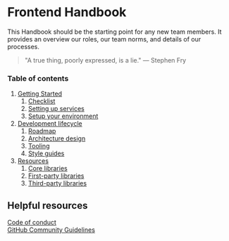 # Frontend Handbook

This Handbook should be the starting point for any new team members. It provides an overview our roles, our team norms, and details of our processes.

> "A true thing, poorly expressed, is a lie." — Stephen Fry

### Table of contents

1. [Getting Started](1-GettingStarted/README.md)
    1. [Checklist](1-GettingStarted/1-Checklist.md)
    1. [Setting up services](1-GettingStarted/2-Setting-up-services.md)
    1. [Setup your environment](1-GettingStarted/3-Setup-your-environment.md)
1. [Development lifecycle](2-Development-lifecycle/README.md)
    1. [Roadmap](2-Development-lifecycle/1-Roadmap.md)
    1. [Architecture design](2-Development-lifecycle/2-Architecture-design.md)
    1. [Tooling](2-Development-lifecycle/3-Tooling.md)
    1. [Style guides](2-Development-lifecycle/4-Style-guides.md)
1. [Resources](3-Resources/README.md)
    1. [Core libraries](3-Resources/1-Core-libraries.md)
    1. [First-party libraries](3-Resources/2-First-party-libraries.md)
    1. [Third-party libraries](3-Resources/3-Third-party-libraries.md)

## Helpful resources

<!-- [Contributing](CONTRIBUTING.md)   -->
[Code of conduct](CODE_OF_CONDUCT.md)  
[GitHub Community Guidelines](https://docs.github.com/articles/github-community-guidelines)   
